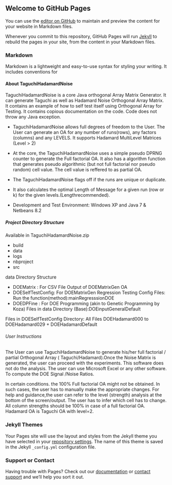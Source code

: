 ## Welcome to GitHub Pages

You can use the [editor on GitHub](https://github.com/Rajesh-VPai/TaguchiHadamardNoise/edit/master/README.md) to maintain and preview the content for your website in Markdown files.

Whenever you commit to this repository, GitHub Pages will run [Jekyll](https://jekyllrb.com/) to rebuild the pages in your site, from the content in your Markdown files.

### Markdown

Markdown is a lightweight and easy-to-use syntax for styling your writing. It includes conventions for

#### About TaguchiHadamardNoise
TaguchiHadamardNoise is a core Java orthogonal Array Matrix Generator.
It can generate Taguchi as well as Hadamard Noise Orthogonal Array Matrix. It contains an example of how to self test itself using Orthogonal Array for Testing. It contains copious documentation on the code. Code does not throw any Java exception.
- TaguchiHadamardNoise allows full degrees of freedom to the User. The User can generate an OA for any number of runs(rows), any factors (columns) and any LEVELS. It supports Hadamard MultiLevel Matrices (Level > 2)
- At the core, the TaguchiHadamardNoise uses a simple pseudo DPRNG counter to generate the Full factorial OA. It also has a  algorithm function that generates pseudo algorithmic (but not full factorial nor pseudo random) cell value. The cell value is reffered to as partial OA.
- The TaguchiHadamardNoise flags off if the runs are unique or duplicate.
- It also calculates the optimal Length of Message for a given run (row or k) for the given levels.(Lengthrecommended).

- Development and Test Environment: Windows XP and Java 7 & Netbeans 8.2

##### Project Directory Structure
Available in TaguchiHadamardNoise.zip
- build
- data
- logs
- nbproject
- src

data Directory Structure
- DOEMatrix : For CSV File Output of DOEMatrixGen OA
- DOESelfTestConfig: For DOEMatrixGen Regression Testing  Config Files: Run the function(method):mainRegresssionDOE
- DOEDPFine : For DOE Programming (akin to Genetic Programming by Koza)
Files in data Directory (Base):DOEinputGeneralDefault

Files in DOESelfTestConfig Directory: All Files DOEHadamard000 to DOEHadamard029 + DOEHadamardDefault

###### User Instructions
The User can use TaguchiHadamardNoise to generate his/her full factorial / partial Orthogonal Array ( Taguchi/Hadamard).Once the Noise Matrix is generated, the user can proceed with the experiments. This software does not do the analysis. The user can use Microsoft Excel or any other software. To compute the DOE Signal /Noise Ratios.

In certain conditions. the 100% Full factorial OA might not be obtained. In such cases, the user has to manually make the appropriate changes. For help and guidance,the user can refer to the level (strength) analysis at the bottom of the screen/output. The user has to infer which cell has to change.
All column strengths should be 100% in case of a full factorial OA.
Hadamard OA is Taguchi OA with level=2.

### Jekyll Themes

Your Pages site will use the layout and styles from the Jekyll theme you have selected in your [repository settings](https://github.com/Rajesh-VPai/TaguchiHadamardNoise/settings). The name of this theme is saved in the Jekyll `_config.yml` configuration file.

### Support or Contact

Having trouble with Pages? Check out our [documentation](https://help.github.com/categories/github-pages-basics/) or [contact support](https://github.com/contact) and we’ll help you sort it out.
